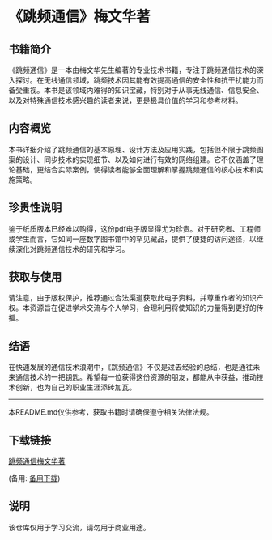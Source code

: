# 《跳频通信》梅文华著

## 书籍简介

《跳频通信》是一本由梅文华先生编著的专业技术书籍，专注于跳频通信技术的深入探讨。在无线通信领域，跳频技术因其能有效提高通信的安全性和抗干扰能力而备受重视。本书是该领域内难得的知识宝藏，特别对于从事无线通信、信息安全、以及对特殊通信技术感兴趣的读者来说，更是极具价值的学习和参考材料。

## 内容概览

本书详细介绍了跳频通信的基本原理、设计方法及应用实践，包括但不限于跳频图案的设计、同步技术的实现细节、以及如何进行有效的网络组建。它不仅涵盖了理论基础，更结合实际案例，使得读者能够全面理解和掌握跳频通信的核心技术和实施策略。

## 珍贵性说明

鉴于纸质版本已经难以购得，这份pdf电子版显得尤为珍贵。对于研究者、工程师或学生而言，它如同一座数字图书馆中的罕见藏品，提供了便捷的访问途径，以继续深化对跳频通信技术的研究和学习。

## 获取与使用

请注意，由于版权保护，推荐通过合法渠道获取此电子资料，并尊重作者的知识产权。本资源旨在促进学术交流与个人学习，合理利用将使知识的力量得到更好的传播。

## 结语

在快速发展的通信技术浪潮中，《跳频通信》不仅是过去经验的总结，也是通往未来通信技术的一把钥匙。希望每一位获得这份资源的朋友，都能从中获益，推动技术创新，也为自己的职业生涯添砖加瓦。

---

本README.md仅供参考，获取书籍时请确保遵守相关法律法规。

## 下载链接
[跳频通信梅文华著](https://pan.quark.cn/s/d1fb3c26d0e7) 

(备用: [备用下载](https://pan.baidu.com/s/1lE0v-PalTpa1Bz-1-Y4mlw?pwd=1234))

## 说明

该仓库仅用于学习交流，请勿用于商业用途。

